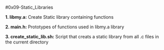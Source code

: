 #0x09-Static_Libraries

**1. libmy.a:** Create Static library containing functions

 **2. main.h:** Prototypes of functions used in libmy.a library

 **3. create_static_lib.sh:** Script that creats a static library from all .c files in the current directory